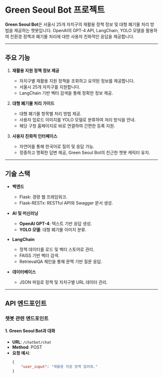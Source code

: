 # Green Seoul Bot 프로젝트

**Green Seoul Bot**은 서울시 25개 자치구의 재활용 정책 정보 및 대형 폐기물 처리 방법을 제공하는 챗봇입니다. OpenAI의 GPT-4 API, LangChain, YOLO 모델을 활용하여 친환경 정책과 폐기물 처리에 대한 사용자 친화적인 응답을 제공합니다.

---

## **주요 기능**

1. **재활용 지원 정책 정보 제공**
   - 자치구별 재활용 지원 정책을 조회하고 요약된 정보를 제공합니다.
   - 서울시 25개 자치구를 지원합니다.
   - LangChain 기반 벡터 검색을 통해 정확한 정보 제공.

2. **대형 폐기물 처리 가이드**
   - 대형 폐기물 항목별 처리 방법 제공.
   - 사용자 업로드 이미지를 YOLO 모델로 분류하여 처리 방식을 안내.
   - 해당 구청 홈페이지로 바로 연결하여 간편한 등록 지원.

3. **사용자 친화적 인터페이스**
   - 자연어를 통해 한국어로 질의 및 응답 가능.
   - 정중하고 명확한 답변 제공, Green Seoul Bot의 친근한 챗봇 캐릭터 유지.

---

## **기술 스택**

- **백엔드**
  - Flask: 경량 웹 프레임워크.
  - Flask-RESTx: RESTful API와 Swagger 문서 생성.

- **AI 및 머신러닝**
  - **OpenAI GPT-4**: 텍스트 기반 응답 생성.
  - **YOLO 모델**: 대형 폐기물 이미지 분류.

- **LangChain**
  - 정책 데이터를 로드 및 벡터 스토어로 관리.
  - FAISS 기반 벡터 검색.
  - RetrievalQA 체인을 통해 문맥 기반 질문 응답.

- **데이터베이스**
  - JSON 파일로 정책 및 자치구별 URL 데이터 관리.

---

## **API 엔드포인트**

### **챗봇 관련 엔드포인트**

#### 1. **Green Seoul Bot과 대화**
- **URL**: `/chatbot/chat`
- **Method**: POST
- **요청 예시**:
  ```json
  {
      "user_input": "재활용 지원 정책 알려줘."
  }
